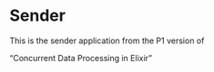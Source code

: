 # Sender

This is the sender application from the P1 version of

“Concurrent Data Processing in Elixir”
